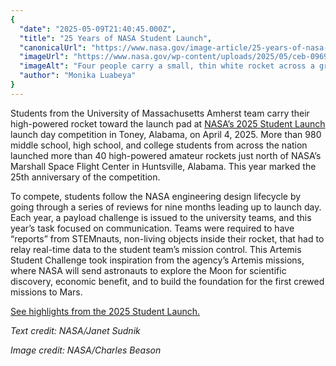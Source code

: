 ```yaml
---
{
  "date": "2025-05-09T21:40:45.000Z",
  "title": "25 Years of NASA Student Launch",
  "canonicalUrl": "https://www.nasa.gov/image-article/25-years-of-nasa-student-launch/",
  "imageUrl": "https://www.nasa.gov/wp-content/uploads/2025/05/ceb-0969orig.jpg",
  "imageAlt": "Four people carry a small, thin white rocket across a grassy field. The photo is taken from a lower angle, so the blue sky stretches out over most of the background.",
  "author": "Monika Luabeya"
}
---
```


Students from the University of Massachusetts Amherst team carry their high-powered rocket toward the launch pad at [NASA’s 2025 Student Launch](https://www.nasa.gov/learning-resources/nasa-student-launch/) launch day competition in Toney, Alabama, on April 4, 2025. More than 980 middle school, high school, and college students from across the nation launched more than 40 high-powered amateur rockets just north of NASA’s Marshall Space Flight Center in Huntsville, Alabama. This year marked the 25th anniversary of the competition.

To compete, students follow the NASA engineering design lifecycle by going through a series of reviews for nine months leading up to launch day. Each year, a payload challenge is issued to the university teams, and this year’s task focused on communication. Teams were required to have “reports” from STEMnauts, non-living objects inside their rocket, that had to relay real-time data to the student team’s mission control. This Artemis Student Challenge took inspiration from the agency’s Artemis missions, where NASA will send astronauts to explore the Moon for scientific discovery, economic benefit, and to build the foundation for the first crewed missions to Mars.

[See highlights from the 2025 Student Launch.](https://www.youtube.com/watch?v=1I44EW28SoE)

_Text credit: NASA/Janet Sudnik_

_Image credit: NASA/Charles Beason_
